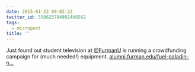 ```yaml
---
date: 2015-01-23 09:02:22
twitter_id: 558625794902466562
tags:
  - micropost
title: ''
---
```


Just found out student television at [@FurmanU](https://twitter.com/FurmanU) is running a crowdfunding campaign for (much needed!) equipment. [alumni.furman.edu/fuel-paladin-n…](http://alumni.furman.edu/fuel-paladin-network)
